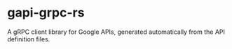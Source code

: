 # gapi-grpc-rs
A gRPC client library for Google APIs, generated automatically from the API definition files.
